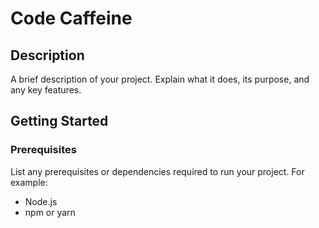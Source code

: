 # Code Caffeine

## Description

A brief description of your project. Explain what it does, its purpose, and any key features.

## Getting Started

### Prerequisites

List any prerequisites or dependencies required to run your project. For example:
- Node.js
- npm or yarn


